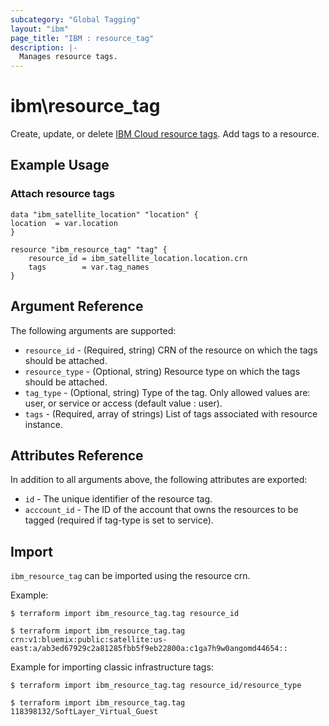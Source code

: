 ```yaml
---
subcategory: "Global Tagging"
layout: "ibm"
page_title: "IBM : resource_tag"
description: |-
  Manages resource tags.
---
```


# ibm\resource_tag

Create, update, or delete [IBM Cloud resource tags](https://cloud.ibm.com/apidocs/tagging).
Add tags to a resource.


## Example Usage

###  Attach resource tags

```hcl
data "ibm_satellite_location" "location" {
location  = var.location
}

resource "ibm_resource_tag" "tag" {
	resource_id = ibm_satellite_location.location.crn
	tags        = var.tag_names
}

```

## Argument Reference

The following arguments are supported:

* `resource_id` - (Required, string) CRN of the resource on which the tags should be attached.
* `resource_type` - (Optional, string) Resource type on which the tags should be attached.
* `tag_type` - (Optional, string) Type of the tag. Only allowed values are: user, or service or access (default value : user).
* `tags` - (Required, array of strings) List of tags associated with resource instance.

## Attributes Reference

In addition to all arguments above, the following attributes are exported:

* `id` - The unique identifier of the resource tag.
* `acccount_id` - The ID of the account that owns the resources to be tagged (required if tag-type is set to service).


## Import

`ibm_resource_tag` can be imported using the resource crn.

Example:

```
$ terraform import ibm_resource_tag.tag resource_id

$ terraform import ibm_resource_tag.tag  crn:v1:bluemix:public:satellite:us-east:a/ab3ed67929c2a81285fbb5f9eb22800a:c1ga7h9w0angomd44654::

```

Example for importing classic infrastructure tags:

```
$ terraform import ibm_resource_tag.tag resource_id/resource_type

$ terraform import ibm_resource_tag.tag  118398132/SoftLayer_Virtual_Guest

```

